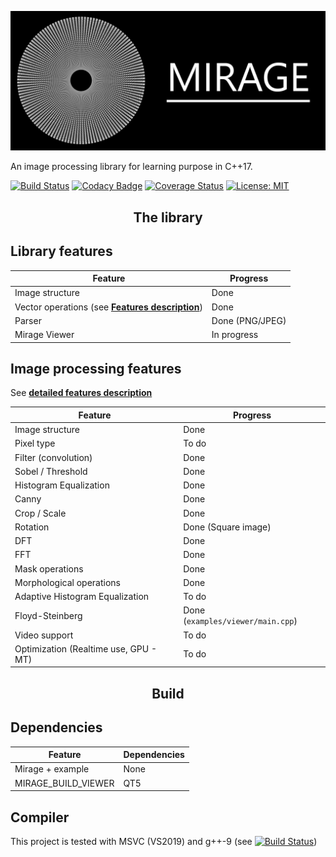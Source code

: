 ![Logo](readmefiles/banniere.png) 

An image processing library for learning purpose in C++17.

[![Build Status](https://travis-ci.org/PlathC/Mirage.svg?branch=master)](https://travis-ci.org/PlathC/Mirage)
[![Codacy Badge](https://api.codacy.com/project/badge/Grade/e7674eb14f3a4636b98ded41d9cbb42c)](https://www.codacy.com/manual/PlathC/Mirage?utm_source=github.com&amp;utm_medium=referral&amp;utm_content=PlathC/Mirage&amp;utm_campaign=Badge_Grade) 
[![Coverage Status](https://coveralls.io/repos/github/PlathC/Mirage/badge.svg?branch=master)](https://coveralls.io/github/PlathC/Mirage?branch=master)
[![License: MIT](https://img.shields.io/badge/License-MIT-yellow.svg)](https://opensource.org/licenses/MIT)

<h2 align="center">The library</h2>

## __Library features__

| Feature                                                         | Progress                                                     |
|-----------------------------------------------------------------|--------------------------------------------------------------|
| Image structure                                                 | Done                                                         |
| Vector operations (see [__Features description__](Features.md)) | Done                                                         |
| Parser                                                          | Done (PNG/JPEG)                                              |
| Mirage Viewer                                                   | In progress                                                  |

## Image processing features 

See [__detailed features description__](Features.md)

| Feature                                                         | Progress                          |
|-----------------------------------------------------------------|-----------------------------------|
| Image structure                                                 | Done                              |
| Pixel type                                                      | To do                             |
| Filter (convolution)                                            | Done                              |
| Sobel / Threshold                                               | Done                              |
| Histogram Equalization                                          | Done                              |
| Canny                                                           | Done                              |
| Crop / Scale                                                    | Done                              |
| Rotation                                                        | Done (Square image)               |
| DFT                                                             | Done                              |
| FFT                                                             | Done                              |
| Mask operations                                                 | Done                              |
| Morphological operations                                        | Done                              |
| Adaptive Histogram Equalization                                 | To do                             |
| Floyd-Steinberg                                                 | Done (`examples/viewer/main.cpp`) |
| Video support                                                   | To do                             |
| Optimization (Realtime use, GPU - MT)                           | To do                             |

<h2 align="center">Build</h2>

## Dependencies 

| Feature                          | Dependencies |
|----------------------------------|--------------|
| Mirage + example                 | None         | 
| MIRAGE_BUILD_VIEWER              | QT5          | 
 
## Compiler

This project is tested with MSVC (VS2019) and g++-9 (see [![Build Status](https://travis-ci.org/PlathC/Mirage.svg?branch=master)](https://travis-ci.org/PlathC/Mirage))



